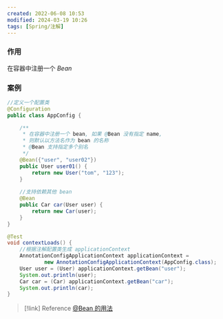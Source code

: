 ```yaml
---
created: 2022-06-08 10:53
modified: 2024-03-19 10:26
tags: [Spring/注解]
---
```


### 作用

在容器中注册一个 *Bean*

### 案例

```java
//定义一个配置类
@Configuration
public class AppConfig {

    /**
     * 在容器中注册一个 bean, 如果 @Bean 没有指定 name, 
     * 则默认以方法名作为 bean 的名称
     * @Bean 支持指定多个别名
     */
    @Bean({"user", "user02"})
    public User user01() {
        return new User("tom", "123");
    }
    
    //支持依赖其他 bean
    @Bean
    public Car car(User user) {
        return new Car(user);
    }
}
```

```java
@Test
void contextLoads() {
    //根据注解配置类生成 applicationContext 
    AnnotationConfigApplicationContext applicationContext = 
            new AnnotationConfigApplicationContext(AppConfig.class);
    User user = (User) applicationContext.getBean("user");
    System.out.println(user);
    Car car = (Car) applicationContext.getBean("car");
    System.out.println(car);
}
```

> [!link] Reference
> [@Bean 的用法](https://www.cnblogs.com/feiyu127/p/7700090.html)

